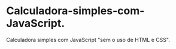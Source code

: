 # Calculadora-simples-com-JavaScript.
Calculadora simples com JavaScript "sem o uso de HTML e CSS".
